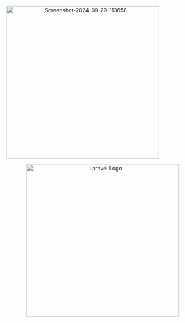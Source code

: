 
<a href="https://ibb.co/n7H7kgV" align="center"><img src="https://i.ibb.co/n7H7kgV/Screenshot-2024-09-29-113658.png" alt="Screenshot-2024-09-29-113658" border="0" width="400"></a>

<p align="center"><a href="https://laravel.com" target="_blank"><img src="https://raw.githubusercontent.com/laravel/art/master/logo-lockup/5%20SVG/2%20CMYK/1%20Full%20Color/laravel-logolockup-cmyk-red.svg" width="400" alt="Laravel Logo"></a></p>

 
 
